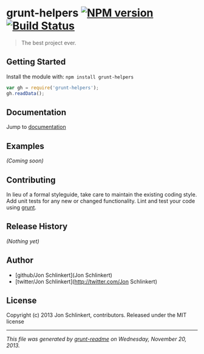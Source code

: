 # grunt-helpers [![NPM version](https://badge.fury.io/js/grunt-helpers.png)](http://badge.fury.io/js/grunt-helpers)  [![Build Status](true.png)](true)

> The best project ever.

## Getting Started
Install the module with: `npm install grunt-helpers`

```javascript
var gh = require('grunt-helpers');
gh.readData();
```

## Documentation
Jump to [documentation](./DOCS.md)

## Examples
_(Coming soon)_

## Contributing
In lieu of a formal styleguide, take care to maintain the existing coding style. Add unit tests for any new or changed functionality. Lint and test your code using [grunt](http://gruntjs.com/).

## Release History
_(Nothing yet)_

## Author
+ [github/Jon Schlinkert](Jon Schlinkert)
+ [twitter/Jon Schlinkert](http://twitter.com/Jon Schlinkert)

## License
Copyright (c) 2013 Jon Schlinkert, contributors.
Released under the MIT license

***

_This file was generated by [grunt-readme](https://github.com/assemble/grunt-readme) on Wednesday, November 20, 2013._